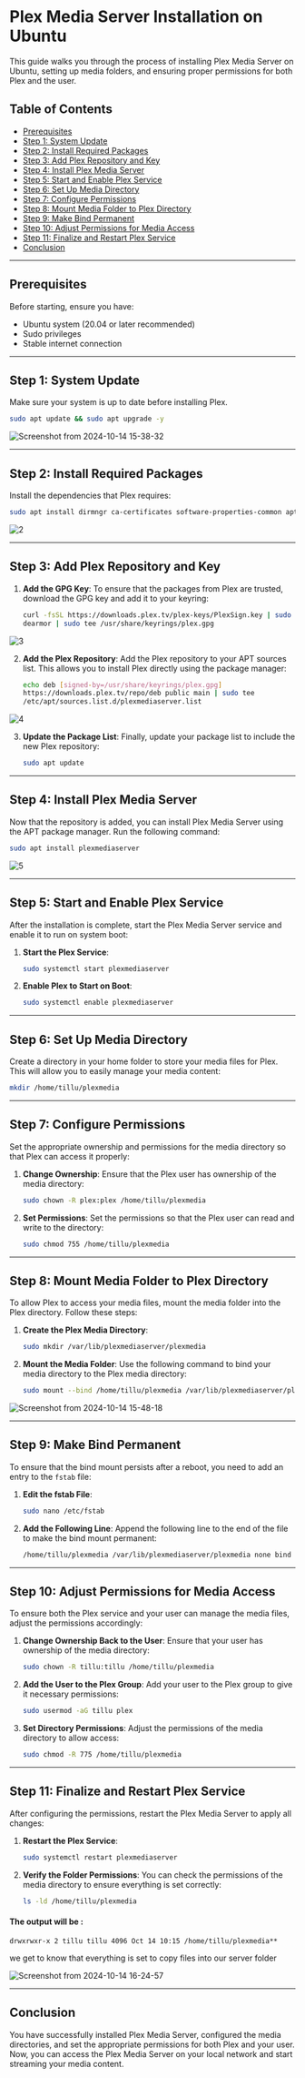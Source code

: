 # Plex Media Server Installation on Ubuntu

This guide walks you through the process of installing Plex Media Server on Ubuntu, setting up media folders, and ensuring proper permissions for both Plex and the user.

## Table of Contents
- [Prerequisites](#prerequisites)
- [Step 1: System Update](#step-1-system-update)
- [Step 2: Install Required Packages](#step-2-install-required-packages)
- [Step 3: Add Plex Repository and Key](#step-3-add-plex-repository-and-key)
- [Step 4: Install Plex Media Server](#step-4-install-plex-media-server)
- [Step 5: Start and Enable Plex Service](#step-5-start-and-enable-plex-service)
- [Step 6: Set Up Media Directory](#step-6-set-up-media-directory)
- [Step 7: Configure Permissions](#step-7-configure-permissions)
- [Step 8: Mount Media Folder to Plex Directory](#step-8-mount-media-folder-to-plex-directory)
- [Step 9: Make Bind Permanent](#step-9-make-bind-permanent)
- [Step 10: Adjust Permissions for Media Access](#step-10-adjust-permissions-for-media-access)
- [Step 11: Finalize and Restart Plex Service](#step-11-finalize-and-restart-plex-service)
- [Conclusion](#conclusion)

---

## Prerequisites

Before starting, ensure you have:
- Ubuntu system (20.04 or later recommended)
- Sudo privileges
- Stable internet connection

---

## Step 1: System Update

Make sure your system is up to date before installing Plex.

```bash
sudo apt update && sudo apt upgrade -y
```
![Screenshot from 2024-10-14 15-38-32](https://github.com/user-attachments/assets/32f0cd35-9fcd-443d-a649-1ee1ae218fd3)


---
## Step 2: Install Required Packages

Install the dependencies that Plex requires:

```bash
sudo apt install dirmngr ca-certificates software-properties-common apt-transport-https curl -y
```
![2](https://github.com/user-attachments/assets/e04280a6-e938-41bb-8bc9-e45cbeace62e)

---
## Step 3: Add Plex Repository and Key

1. **Add the GPG Key**:
To ensure that the packages from Plex are trusted, download the GPG key and add it to your keyring:

   ```bash
   curl -fsSL https://downloads.plex.tv/plex-keys/PlexSign.key | sudo gpg 
   dearmor | sudo tee /usr/share/keyrings/plex.gpg
   ```
![3](https://github.com/user-attachments/assets/ff64f1b0-e6cc-4ac9-9d56-4a338db4f02b)

2. **Add the Plex Repository**:
Add the Plex repository to your APT sources list. This allows you to install Plex directly using the package manager:

   ```bash
   echo deb [signed-by=/usr/share/keyrings/plex.gpg] 
   https://downloads.plex.tv/repo/deb public main | sudo tee 
   /etc/apt/sources.list.d/plexmediaserver.list
   ```
![4](https://github.com/user-attachments/assets/a1231c5e-0a75-40e7-ba4c-f72dea0c0dae)

3. **Update the Package List**:
Finally, update your package list to include the new Plex repository:

   ```bash
   sudo apt update
   ```

---

## Step 4: Install Plex Media Server

Now that the repository is added, you can install Plex Media Server using the APT package manager. Run the following command:

```bash
sudo apt install plexmediaserver
```

![5](https://github.com/user-attachments/assets/ea157c74-18dd-4dc9-8b9f-0a33f22dd7a0)

---

## Step 5: Start and Enable Plex Service

After the installation is complete, start the Plex Media Server service and enable it to run on system boot:

1. **Start the Plex Service**:

   ```bash
   sudo systemctl start plexmediaserver
   ```
2. **Enable Plex to Start on Boot**:
   ```bash
   sudo systemctl enable plexmediaserver
   ```

----

## Step 6: Set Up Media Directory

Create a directory in your home folder to store your media files for Plex. This will allow you to easily manage your media content:

```bash
mkdir /home/tillu/plexmedia
```

----

## Step 7: Configure Permissions

Set the appropriate ownership and permissions for the media directory so that Plex can access it properly:

1. **Change Ownership**: Ensure that the Plex user has ownership of the media directory:

   ```bash
   sudo chown -R plex:plex /home/tillu/plexmedia
   ```
2. **Set Permissions**: Set the permissions so that the Plex user can read and write to the directory:

    ```bash
    sudo chmod 755 /home/tillu/plexmedia
    ```
---

## Step 8: Mount Media Folder to Plex Directory

To allow Plex to access your media files, mount the media folder into the Plex directory. Follow these steps:

1. **Create the Plex Media Directory**:

   ```bash
   sudo mkdir /var/lib/plexmediaserver/plexmedia
   ```
2. **Mount the Media Folder**: Use the following command to bind your media directory to the Plex media directory:
   ```bash
   sudo mount --bind /home/tillu/plexmedia /var/lib/plexmediaserver/plexmedia
    ```
![Screenshot from 2024-10-14 15-48-18](https://github.com/user-attachments/assets/e9f0c54c-5fa5-4c0c-ab7c-3df1790cad16)

---

## Step 9: Make Bind Permanent

To ensure that the bind mount persists after a reboot, you need to add an entry to the `fstab` file:

1. **Edit the fstab File**:

   ```bash
   sudo nano /etc/fstab
   ```
2. **Add the Following Line**: Append the following line to the end of the file to make the bind mount permanent:

   ```bash
   /home/tillu/plexmedia /var/lib/plexmediaserver/plexmedia none bind 0 0
   ```

----

## Step 10: Adjust Permissions for Media Access

To ensure both the Plex service and your user can manage the media files, adjust the permissions accordingly:

1. **Change Ownership Back to the User**: Ensure that your user has ownership of the media directory:

   ```bash
   sudo chown -R tillu:tillu /home/tillu/plexmedia
   ```
2. **Add the User to the Plex Group**: Add your user to the Plex group to give it necessary permissions:
   
   ```bash
   sudo usermod -aG tillu plex
   ```
3. **Set Directory Permissions**: Adjust the permissions of the media directory to allow access:
   
    ```bash
    sudo chmod -R 775 /home/tillu/plexmedia
    ```

---


## Step 11: Finalize and Restart Plex Service

After configuring the permissions, restart the Plex Media Server to apply all changes:

1. **Restart the Plex Service**:

   ```bash
   sudo systemctl restart plexmediaserver
   ```
2. **Verify the Folder Permissions**: You can check the permissions of the media directory to ensure everything is set correctly:
     
    ```bash
    ls -ld /home/tillu/plexmedia
    ```
#### The output will be : 
    drwxrwxr-x 2 tillu tillu 4096 Oct 14 10:15 /home/tillu/plexmedia**

we get to know that everything is set to copy files into our server folder

![Screenshot from 2024-10-14 16-24-57](https://github.com/user-attachments/assets/e696f403-cc44-447d-b945-f6708e5816ba)


----


## Conclusion

You have successfully installed Plex Media Server, configured the media directories, and set the appropriate permissions for both Plex and your user. Now, you can access the Plex Media Server on your local network and start streaming your media content.

